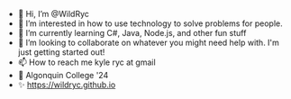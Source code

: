 - 👋 Hi, I’m @WildRyc
- 👀 I’m interested in how to use technology to solve problems for people.
- 🌱 I’m currently learning C#, Java, Node.js, and other fun stuff
- 💞️ I’m looking to collaborate on whatever you might need help with. I'm just getting started out!
- 📫 How to reach me kyle ryc at gmail
- 🏫 Algonquin College '24
- ✨ https://wildryc.github.io


<!---
WildRyc/WildRyc is a ✨ special ✨ repository because its `README.md` (this file) appears on your GitHub profile.
You can click the Preview link to take a look at your changes.
--->
